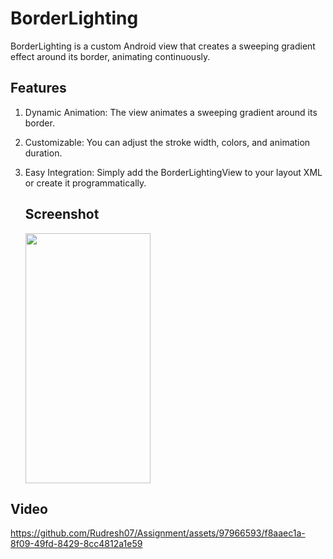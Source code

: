 # BorderLighting
BorderLighting is a custom Android view that creates a sweeping gradient effect around its border, animating continuously.

## Features
1. Dynamic Animation: The view animates a sweeping gradient around its border.
2. Customizable: You can adjust the stroke width, colors, and animation duration.
3. Easy Integration: Simply add the BorderLightingView to your layout XML or create it programmatically.

   ## Screenshot

   <img src="https://github.com/Rudresh07/Assignment/assets/97966593/a1ef6ca7-c02e-4620-8a40-69ee89076e59" width="200" height="400" />

## Video
https://github.com/Rudresh07/Assignment/assets/97966593/f8aaec1a-8f09-49fd-8429-8cc4812a1e59

